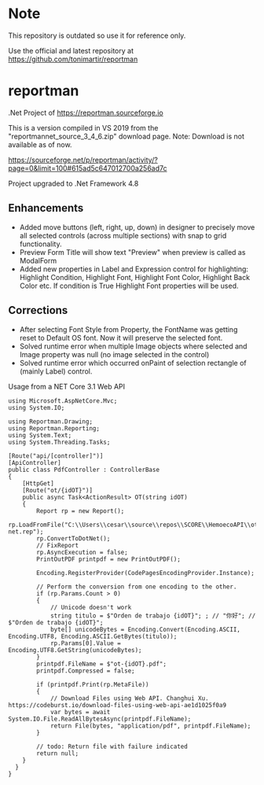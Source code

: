 # Note
This repository is outdated so use it for reference only. 

Use the official and latest repository at https://github.com/tonimartir/reportman

# reportman
.Net Project of https://reportman.sourceforge.io

This is a version compiled in VS 2019 from the "reportmannet_source_3_4_6.zip" download page. Note: Download is not available as of now.

https://sourceforge.net/p/reportman/activity/?page=0&limit=100#615ad5c647012700a256ad7c

Project upgraded to .Net Framework 4.8

## Enhancements
* Added move buttons (left, right, up, down) in designer to precisely move all selected controls (across multiple sections) with snap to grid functionality.
* Preview Form Title will show text "Preview" when preview is called as ModalForm
* Added new properties in Label and Expression control for highlighting: Highlight Condition, Highlight Font, Highlight Font Color, Highlight Back Color etc. If condition is True Highlight Font properties will be used.

## Corrections
* After selecting Font Style from Property, the FontName was getting reset to Default OS font. Now it will preserve the selected font.
* Solved runtime error when multiple Image objects where selected and Image property was null (no image selected in the control)
* Solved runtime error which occurred onPaint of selection rectangle of (mainly Label) control.

Usage from a NET Core 3.1 Web API

    using Microsoft.AspNetCore.Mvc;
    using System.IO;

    using Reportman.Drawing;
    using Reportman.Reporting;
    using System.Text;
    using System.Threading.Tasks;

    [Route("api/[controller]")]
    [ApiController]
    public class PdfController : ControllerBase
    {
        [HttpGet]
        [Route("ot/{idOT}")]
        public async Task<ActionResult> OT(string idOT)
        {
            Report rp = new Report();
            rp.LoadFromFile("C:\\Users\\cesar\\source\\repos\\SCORE\\HemoecoAPI\\ot-net.rep");
            rp.ConvertToDotNet();
            // FixReport
            rp.AsyncExecution = false;
            PrintOutPDF printpdf = new PrintOutPDF();

            Encoding.RegisterProvider(CodePagesEncodingProvider.Instance);

            // Perform the conversion from one encoding to the other.
            if (rp.Params.Count > 0)
            {
                // Unicode doesn't work
                string titulo = $"Orden de trabajo {idOT}"; ; // "你好"; // $"Orden de trabajo {idOT}";
                byte[] unicodeBytes = Encoding.Convert(Encoding.ASCII, Encoding.UTF8, Encoding.ASCII.GetBytes(titulo));
                rp.Params[0].Value = Encoding.UTF8.GetString(unicodeBytes);
            }
            printpdf.FileName = $"ot-{idOT}.pdf";
            printpdf.Compressed = false;
            
            if (printpdf.Print(rp.MetaFile))
            {
                // Download Files using Web API. Changhui Xu. https://codeburst.io/download-files-using-web-api-ae1d1025f0a9
                var bytes = await System.IO.File.ReadAllBytesAsync(printpdf.FileName);
                return File(bytes, "application/pdf", printpdf.FileName);
            }

            // todo: Return file with failure indicated
            return null;
        }
      }
    }
        
